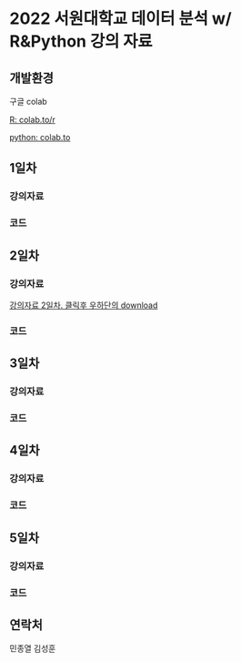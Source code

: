 # 2022 서원대학교 데이터 분석 w/ R&Python 강의 자료

## 개발환경
구글 colab

[R: colab.to/r](https://colab.to/r)

[python: colab.to](https://colab.to/)

## 1일차
### 강의자료

### 코드

## 2일차
### 강의자료
[강의자료 2일차. 클릭후 우하단의 download](https://github.com/galmaru/seowon2022/blob/main/files/(%EC%B5%9C%EC%A2%85)(2022.6.22)(2%EC%9D%BC%EC%B0%A8)%20R%20%ED%94%84%EB%A1%9C%EA%B7%B8%EB%9E%98%EB%B0%8D%20%EA%B8%B0%EC%B4%88.pptx)
### 코드

## 3일차
### 강의자료
### 코드

## 4일차
### 강의자료
### 코드

## 5일차
### 강의자료
### 코드

## 연락처
민종열
김성훈


